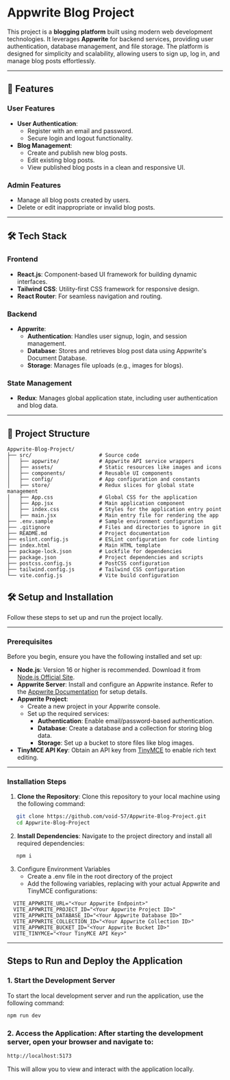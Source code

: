 # Appwrite Blog Project

This project is a **blogging platform** built using modern web development technologies. It leverages **Appwrite** for backend services, providing user authentication, database management, and file storage. The platform is designed for simplicity and scalability, allowing users to sign up, log in, and manage blog posts effortlessly.

---

## 🚀 Features

### User Features
- **User Authentication**:
  - Register with an email and password.
  - Secure login and logout functionality.
- **Blog Management**:
  - Create and publish new blog posts.
  - Edit existing blog posts.
  - View published blog posts in a clean and responsive UI.

### Admin Features
- Manage all blog posts created by users.
- Delete or edit inappropriate or invalid blog posts.

---

## 🛠️ Tech Stack

### Frontend
- **React.js**: Component-based UI framework for building dynamic interfaces.
- **Tailwind CSS**: Utility-first CSS framework for responsive design.
- **React Router**: For seamless navigation and routing.

### Backend
- **Appwrite**:
  - **Authentication**: Handles user signup, login, and session management.
  - **Database**: Stores and retrieves blog post data using Appwrite's Document Database.
  - **Storage**: Manages file uploads (e.g., images for blogs).

### State Management
- **Redux**: Manages global application state, including user authentication and blog data.

---

## 📂 Project Structure

```plaintext
Appwrite-Blog-Project/
├── src/                      # Source code
│   ├── appwrite/             # Appwrite API service wrappers
│   ├── assets/               # Static resources like images and icons
│   ├── components/           # Reusable UI components
│   ├── config/               # App configuration and constants
│   ├── store/                # Redux slices for global state management
│   ├── App.css               # Global CSS for the application
│   ├── App.jsx               # Main application component
│   ├── index.css             # Styles for the application entry point
│   ├── main.jsx              # Main entry file for rendering the app
├── .env.sample               # Sample environment configuration
├── .gitignore                # Files and directories to ignore in git
├── README.md                 # Project documentation
├── eslint.config.js          # ESLint configuration for code linting
├── index.html                # Main HTML template
├── package-lock.json         # Lockfile for dependencies
├── package.json              # Project dependencies and scripts
├── postcss.config.js         # PostCSS configuration
├── tailwind.config.js        # Tailwind CSS configuration
└── vite.config.js            # Vite build configuration
```

## 🛠️ Setup and Installation

Follow these steps to set up and run the project locally.

---

### Prerequisites

Before you begin, ensure you have the following installed and set up:

- **Node.js**: Version 16 or higher is recommended. Download it from [Node.js Official Site](https://nodejs.org/).
- **Appwrite Server**: Install and configure an Appwrite instance. Refer to the [Appwrite Documentation](https://appwrite.io/docs) for setup details.
- **Appwrite Project**:
  - Create a new project in your Appwrite console.
  - Set up the required services:
    - **Authentication**: Enable email/password-based authentication.
    - **Database**: Create a database and a collection for storing blog data.
    - **Storage**: Set up a bucket to store files like blog images.
- **TinyMCE API Key**: Obtain an API key from [TinyMCE](https://www.tiny.cloud/) to enable rich text editing.

---

### Installation Steps

1. **Clone the Repository**:
   Clone this repository to your local machine using the following command:
   
```bash
   git clone https://github.com/void-57/Appwrite-Blog-Project.git
   cd Appwrite-Blog-Project
```

2. **Install Dependencies**:
    Navigate to the project directory and install all required dependencies:
   
```bash
   npm i
```

3. Configure Environment Variables
   * Create a .env file in the root directory of the project
   * Add the following variables, replacing <placeholders> with your actual Appwrite and TinyMCE configurations:

  
```env
  VITE_APPWRITE_URL="<Your Appwrite Endpoint>"
  VITE_APPWRITE_PROJECT_ID="<Your Appwrite Project ID>"
  VITE_APPWRITE_DATABASE_ID="<Your Appwrite Database ID>"
  VITE_APPWRITE_COLLECTION_ID="<Your Appwrite Collection ID>"
  VITE_APPWRITE_BUCKET_ID="<Your Appwrite Bucket ID>"
  VITE_TINYMCE="<Your TinyMCE API Key>"
```
---

## Steps to Run and Deploy the Application

### 1. Start the Development Server

To start the local development server and run the application, use the following command:

```bash
npm run dev
```

### 2. Access the Application: After starting the development server, open your browser and navigate to:

```bash
http://localhost:5173
```
This will allow you to view and interact with the application locally.


